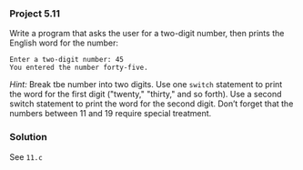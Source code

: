 ### Project 5.11
Write a program that asks the user for a two-digit number, then prints the English word for the number:
```
Enter a two-digit number: 45
You entered the number forty-five.
```

*Hint:* Break tbe number into two digits. Use one `switch` statement to print the word for the first digit ("twenty," "thirty," and so forth). Use a second switch statement to print the word for the second digit. Don’t forget that the numbers between 11 and 19 require special treatment.

### Solution
See `11.c`
